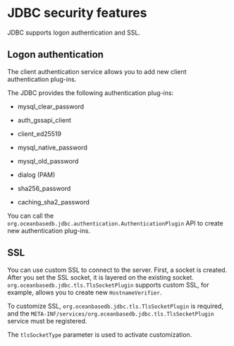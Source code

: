 JDBC security features 
===========================================

JDBC supports logon authentication and SSL. 

Logon authentication 
--------------------------------------

The client authentication service allows you to add new client authentication plug-ins. 

The JDBC provides the following authentication plug-ins:

* mysql_clear_password

  

* auth_gssapi_client

  

* client_ed25519

  

* mysql_native_password

  

* mysql_old_password

  

* dialog (PAM)

  

* sha256_password

  

* caching_sha2_password

  




You can call the `org.oceanbasedb.jdbc.authentication.AuthenticationPlugin` API to create new authentication plug-ins. 

SSL 
---------------------

You can use custom SSL to connect to the server. First, a socket is created. After you set the SSL socket, it is layered on the existing socket. `org.oceanbasedb.jdbc.tls.TlsSocketPlugin` supports custom SSL, for example, allows you to create new `HostnameVerifier`. 

To customize SSL, `org.oceanbasedb.jdbc.tls.TlsSocketPlugin` is required, and the `META-INF/services/org.oceanbasedb.jdbc.tls.TlsSocketPlugin` service must be registered. 

The `tlsSocketType` parameter is used to activate customization.
